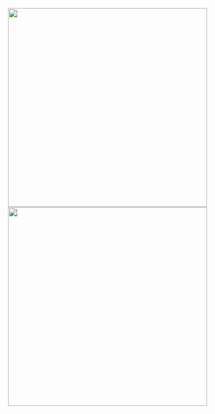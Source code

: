 <p align = "center">
  <img src = "https://github-readme-stats.vercel.app/api?username=inditapryatamap)](https://github.com/ainditapryatamap/github-readme-stats" width = 400>
  <img src = "[![Top Langs](https://github-readme-stats.vercel.app/api/top-langs/?username=inditapryatamap&layout=compact)](https://github.com/inditapryatamap/github-readme-stats)" width = 400>
</p>
